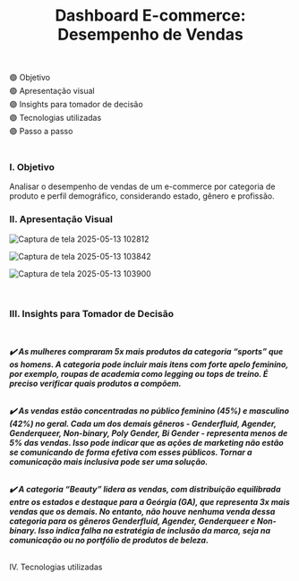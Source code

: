 <div align="center">
  <h1> Dashboard E-commerce: Desempenho de Vendas </h1>
</div> <br>  

🟣 Objetivo <br>
🟣 Apresentação visual <br>
🟣 Insights para tomador de decisão<br>
🟣 Tecnologias utilizadas<br>
🟣 Passo a passo <br><br>


### I. Objetivo  
     
Analisar o desempenho de vendas de um e-commerce por categoria de produto e perfil demográfico, considerando estado, gênero e profissão. </p>
   
### II. Apresentação Visual
  
  ![Captura de tela 2025-05-13 102812](https://github.com/user-attachments/assets/e9efd793-5cac-47b3-ba99-ce8a6db948f4) 

  ![Captura de tela 2025-05-13 103842](https://github.com/user-attachments/assets/055641dd-aa7a-42ff-b9d4-4ba4b511e8f4)

  ![Captura de tela 2025-05-13 103900](https://github.com/user-attachments/assets/1de67d94-a651-431f-a733-ae991a56b588)

<br>

### III. Insights para Tomador de Decisão 

<br>

___✔️ As mulheres compraram 5x mais produtos da categoria “sports” que os homens. A categoria pode incluir mais itens com forte apelo feminino, por exemplo, roupas de academia como legging ou tops de treino. É preciso verificar quais produtos a compõem.___ <br><br>

___✔️  As vendas estão concentradas no público feminino (45%) e masculino (42%) no geral. Cada um dos demais gêneros - Genderfluid, Agender, Genderqueer, Non-binary, Poly Gender, Bi Gender - representa menos de 5% das vendas. Isso pode indicar que as ações de marketing não estão se comunicando de forma efetiva com esses públicos. Tornar a comunicação mais inclusiva pode ser uma solução.___ <br><br>

___✔️  A categoria “Beauty” lidera as vendas, com distribuição equilibrada entre os estados e destaque para a Geórgia (GA), que representa 3x mais vendas que os demais. No entanto, não houve nenhuma venda dessa categoria para os gêneros Genderfluid, Agender, Genderqueer e Non-binary. Isso indica falha na estratégia de inclusão da marca, seja na comunicação ou no portfólio de produtos de beleza.___ <br><br>   

IV. Tecnologias utilizadas
